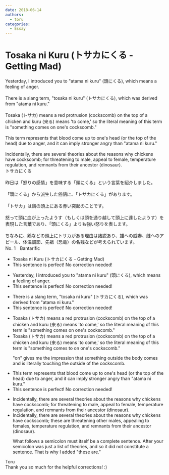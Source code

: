 ```yaml
---
date: 2018-06-14
authors:
  - toru
categories:
  - Essay
---
```


<h1 id="subject_show">Tosaka ni Kuru (トサカにくる - Getting Mad)</h1>
<div class="date" hidden>Jun 14, 2018 11:07</div>
<div id="post"><div id="body_show_ori">
Yesterday, I introduced you to "atama ni kuru" (頭にくる), which means a feeling of anger.<br/><br/>There is a slang term, "tosaka ni kuru" (トサカにくる), which was derived from "atama ni kuru."<br/><br/>Tosaka (トサカ) means a red protrusion (cockscomb) on the top of a chicken and kuru (来る) means 'to come,' so the literal meaning of this term is "something comes on one's cockscomb."<br/><br/>This term represents that blood come up to one's head (or the top of the head) due to anger, and it can imply stronger angry than "atama ni kuru."<br/><br/>Incidentally, there are several theories about the reasons why chickens have cockscomb; for threatening to male, appeal to female, temperature regulation, and remnants from their ancestor (dinosaur).
</div></div>

<!-- more -->

<div id="post_ja"><div id="body_show_mo">
トサカにくる<br/><br/>昨日は「怒りの感情」を意味する「頭にくる」という言葉を紹介しました。<br/><br/>「頭にくる」から派生した俗語に、「トサカにくる」があります。<br/><br/>「トサカ」は鶏の頭上にある赤い突起のことです。<br/><br/>怒って頭に血が上ったようす（もしくは頭を通り越して頭上に達したようす）を表現した言葉であり、「頭にくる」よりも強い怒りを表します。<br/><br/>ちなみに、鶏などの頭上にトサカがある理由は諸説あり、雄への威嚇、雌へのアピール、体温調節、先祖（恐竜）の名残などが考えられています。
</div></div>
<div id="block"><div class="first_name"> No. 1　<span class="just_name">Bantarific</span></div><div id="block2">
<ul class="correction_field">
<li class="incorrect">Tosaka ni Kuru (トサカにくる - Getting Mad)</li>
<li class="corrected perfect">This sentence is perfect! No correction needed!</li>
</ul>
<ul class="correction_field">
<li class="incorrect">Yesterday, I introduced you to "atama ni kuru" (頭にくる), which means a feeling of anger.</li>
<li class="corrected perfect">This sentence is perfect! No correction needed!</li>
</ul>
<ul class="correction_field">
<li class="incorrect">There is a slang term, "tosaka ni kuru" (トサカにくる), which was derived from "atama ni kuru."</li>
<li class="corrected perfect">This sentence is perfect! No correction needed!</li>
</ul>
<ul class="correction_field">
<li class="incorrect">Tosaka (トサカ) means a red protrusion (cockscomb) on the top of a chicken and kuru (来る) means 'to come,' so the literal meaning of this term is "something comes on one's cockscomb."</li>
<li class="corrected correct">
Tosaka (トサカ) means a red protrusion (cockscomb) on the top of a chicken and kuru (来る) means 'to come,' so the literal meaning of this term is "something comes <span class="f_blue">to</span> <span class="sline"><span class="f_gray">on</span></span> one's cockscomb."
<p class="correction_comment">"on" gives me the impression that something outside the body comes and is literally touching the outside of the cockscomb.</p>
</li>
</ul>
<ul class="correction_field">
<li class="incorrect">This term represents that blood come up to one's head (or the top of the head) due to anger, and it can imply stronger angry than "atama ni kuru."</li>
<li class="corrected perfect">This sentence is perfect! No correction needed!</li>
</ul>
<ul class="correction_field">
<li class="incorrect">Incidentally, there are several theories about the reasons why chickens have cockscomb; for threatening to male, appeal to female, temperature regulation, and remnants from their ancestor (dinosaur).</li>
<li class="corrected correct">
Incidentally, there are several theories about the reasons why chickens have cockscomb; <span class="f_blue">these are</span> threatening <span class="f_blue">other </span>male<span class="f_blue">s</span>, appeal<span class="f_blue">ing</span> to female<span class="f_blue">s</span>, temperature regulation, and remnants from their ancestor (dinosaur).
<p class="correction_comment">What follows a semicolon must itself be a complete sentence. After your semicolon was just a list of theories, and so it did not constitute a sentence. That is why I added "these are."</p>
</li>
</ul>
</div><div class="name"><span class="just_name">Toru</span><br>
Thank you so much for the helpful corrections! :)
</div>
</div>
